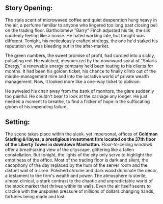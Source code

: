 ## Story Opening:

The stale scent of microwaved coffee and quiet desperation hung heavy in the air, a perfume familiar to anyone who lingered too long past closing bell on the trading floor. Bartholomew "Barry" Finch adjusted his tie, the silk suddenly feeling like a noose. He hated working late, but tonight was different. Tonight, his meticulously crafted strategy, the one he'd staked his reputation on, was bleeding out in the after-market. 

The green numbers, the sweet promise of profit, had curdled into a sickly, pulsating red. He watched, mesmerized by the downward spiral of "Solaris Energy," a renewable energy company he’d been touting to his clients for months. It had been his golden ticket, his chance to finally climb out of the middle-management mire and into the lucrative world of private wealth management. Now, it looked more like a one-way ticket to oblivion.

He swiveled his chair away from the bank of monitors, the glare suddenly too painful. He couldn't bear to look at the carnage any longer. He just needed a moment to breathe, to find a flicker of hope in the suffocating gloom of his impending failure.

## Setting:

The scene takes place within the sleek, yet impersonal, offices of **Goldman Sterling & Hayes, a prestigious investment firm located on the 37th floor of the Liberty Tower in downtown Manhattan.** Floor-to-ceiling windows offer a breathtaking view of the cityscape, glittering like a fallen constellation. But tonight, the lights of the city only serve to highlight the emptiness of the office. Most of the trading floor is dark and silent, the cacophony of the day replaced by the hum of the server room and the distant wail of a siren. Polished chrome and dark wood dominate the décor, a testament to the firm's wealth and power. The atmosphere is sterile, almost clinical, a stark contrast to the chaotic and unpredictable world of the stock market that thrives within its walls. Even the air itself seems to crackle with the unspoken pressure of millions of dollars changing hands, fortunes being made and lost.
